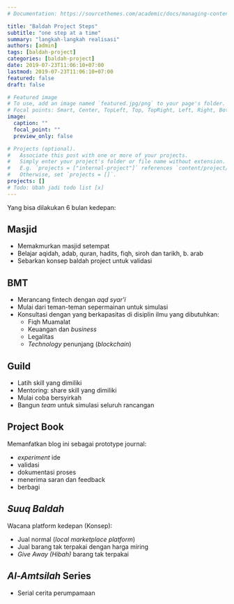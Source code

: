 ```yaml
---
# Documentation: https://sourcethemes.com/academic/docs/managing-content/

title: "Baldah Project Steps"
subtitle: "one step at a time"
summary: "langkah-langkah realisasi"
authors: [admin]
tags: [baldah-project]
categories: [baldah-project]
date: 2019-07-23T11:06:10+07:00
lastmod: 2019-07-23T11:06:10+07:00
featured: false
draft: false

# Featured image
# To use, add an image named `featured.jpg/png` to your page's folder.
# Focal points: Smart, Center, TopLeft, Top, TopRight, Left, Right, BottomLeft, Bottom, BottomRight.
image:
  caption: ""
  focal_point: ""
  preview_only: false

# Projects (optional).
#   Associate this post with one or more of your projects.
#   Simply enter your project's folder or file name without extension.
#   E.g. `projects = ["internal-project"]` references `content/project/deep-learning/index.md`.
#   Otherwise, set `projects = []`.
projects: []
# Todo: Ubah jadi todo list [x]
---
```

Yang bisa dilakukan 6 bulan kedepan:
## **Masjid**
* Memakmurkan masjid setempat
* Belajar aqidah, adab, quran, hadits, fiqh, siroh dan tarikh, b. arab
* Sebarkan konsep baldah project untuk validasi

## **BMT**
* Merancang fintech dengan _aqd syar'i_
* Mulai dari teman-teman sepermainan untuk simulasi
* Konsultasi dengan yang berkapasitas di disiplin ilmu yang dibutuhkan:
	* Fiqh Muamalat
	* Keuangan dan _business_
	* Legalitas
	* _Technology_ penunjang (_blockchain_)

## **Guild**
* Latih skill yang dimiliki
* Mentoring: share skill yang dimiliki
* Mulai coba bersyirkah
* Bangun _team_ untuk simulasi seluruh rancangan

## **Project Book**
Memanfatkan blog ini sebagai prototype journal:

* _experiment_ ide
* validasi 
* dokumentasi proses
* menerima saran dan feedback
* berbagi

## **_Suuq Baldah_**
Wacana platform kedepan (Konsep):

* Jual normal (_local marketplace platform_)
* Jual barang tak terpakai dengan harga miring
* _Give Away (Hibah)_ barang tak terpakai

## **_Al-Amtsilah_ Series**
* Serial cerita perumpamaan